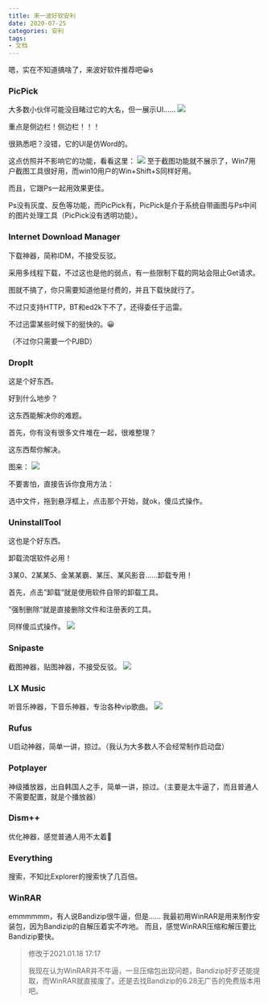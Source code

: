 ```yaml
---
title: 来一波好软安利
date: 2020-07-25
categories: 安利
tags:
- 文档
---
```

嗯，实在不知道搞啥了，来波好软件推荐吧😀s



<!-- more -->

### PicPick

大多数小伙伴可能没目睹过它的大名，但一展示UI…… 
<img src="/img/post/来一波1.png">


重点是侧边栏！侧边栏！！！

很熟悉吧？没错，它的UI是仿Word的。

这点仿照并不影响它的功能，看看这里：
<img src="/img/post/来一波2.png">
至于截图功能就不展示了，Win7用户截图工具很好用，而win10用户的Win+Shift+S同样好用。

而且，它跟Ps一起用效果更佳。

Ps没有灰度、反色等功能，而PicPick有，PicPick是介于系统自带画图与Ps中间的图片处理工具（PicPick没有透明功能）。


### Internet Download Manager


下载神器，简称IDM，不接受反驳。

采用多线程下载，不过这也是他的弱点，有一些限制下载的网站会阻止Get请求。

图就不搞了，你只需要知道他是付费的，并且下载快就行了。

不过只支持HTTP，BT和ed2k下不了，还得委任于迅雷。

不过迅雷某些时候下的挺快的。😀

（不过你只需要一个PJBD）

### DropIt


这是个好东西。

好到什么地步？

这东西能解决你的难题。

首先，你有没有很多文件堆在一起，很难整理？

这东西帮你解决。

图来：
<img src="/img/post/来一波3.png">

不要害怕，直接告诉你食用方法：

选中文件，拖到悬浮框上，点击那个开始，就ok，傻瓜式操作。

### UninstallTool


这也是个好东西。

卸载流氓软件必用！

3某0、2某某5、金某某霸、某压、某风影音……卸载专用！

首先，点击”卸载“就是使用软件自带的卸载工具。

”强制删除“就是直接删除文件和注册表的工具。

同样傻瓜式操作。
<img src="/img/post/来一波4.png">




### Snipaste

截图神器，贴图神器，不接受反驳。
<img src="/img/post/来一波5.png">

### LX Music

听音乐神器，下音乐神器，专治各种vip歌曲。
<img src="/img/post/来一波6.png">


### Rufus

U启动神器，简单一讲，掠过。（我认为大多数人不会经常制作启动盘）


### Potplayer
神级播放器，出自韩国人之手，简单一讲，掠过。（主要是太牛逼了，而且普通人不需要配置，就是个播放器）


### Dism++
优化神器，感觉普通人用不太着🤭

### Everything

搜索，不知比Explorer的搜索快了几百倍。


### WinRAR
emmmmmm，有人说Bandizip很牛逼，但是……
我最初用WinRAR是用来制作安装包，因为Bandizip的自解压着实不咋地。
而且，感觉WinRAR压缩和解压要比Bandizip要快。

> 修改于2021.01.18 17:17
> 
> 我现在认为WinRAR并不牛逼，一旦压缩包出现问题，Bandizip好歹还能提取，而WinRAR就直接废了。还是去找Bandizip的6.28无广告的免费版本用吧。

